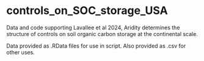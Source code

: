 # controls_on_SOC_storage_USA
Data and code supporting Lavallee et al 2024, Aridity determines the structure of controls on soil organic carbon storage at the continental scale.

Data provided as .RData files for use in script. Also provided as .csv for other uses.
